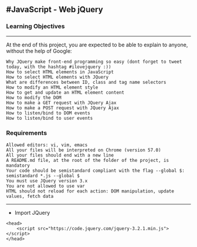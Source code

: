 #JavaScript - Web jQuery
---
### Learning Objectives
---
At the end of this project, you are expected to be able to explain to anyone, without the help of Google:

~~~
Why JQuery make front-end programming so easy (dont forget to tweet today, with the hashtag #ilovejquery :))
How to select HTML elements in JavaScript
How to select HTML elements with JQuery
What are differences between ID, class and tag name selectors
How to modify an HTML element style
How to get and update an HTML element content
How to modify the DOM
How to make a GET request with JQuery Ajax
How to make a POST request with JQuery Ajax
How to listen/bind to DOM events
How to listen/bind to user events
~~~

### Requirements
~~~
Allowed editors: vi, vim, emacs
All your files will be interpreted on Chrome (version 57.0)
All your files should end with a new line
A README.md file, at the root of the folder of the project, is mandatory
Your code should be semistandard compliant with the flag --global $: semistandard *.js --global $
You must use JQuery version 3.x
You are not allowed to use var
HTML should not reload for each action: DOM manipulation, update values, fetch data
~~~
---
* Import JQuery
~~~
<head>
    <script src="https://code.jquery.com/jquery-3.2.1.min.js"></script>
</head>
~~~
